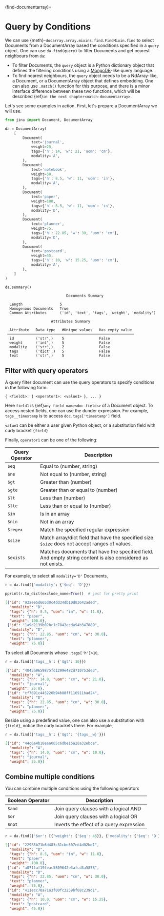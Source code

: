 (find-documentarray)=
# Query by Conditions

We can use {meth}`~docarray.array.mixins.find.FindMixin.find` to select Documents from a DocumentArray based the conditions specified in a `query` object. One can use `da.find(query)` to filter Documents and get nearest neighbours from `da`:

- To filter Documents, the `query` object is a Python dictionary object that defines the filtering conditions using a [MongoDB](https://docs.mongodb.com/manual/reference/operator/query/)-like query language.
- To find nearest neighbours, the `query` object needs to be a NdArray-like, a Document, or a DocumentArray object that defines embedding. One can also use `.match()` function for this purpose, and there is a minor interface difference between these two functions, which will be described {ref}`in the next chapter<match-documentarray>`.

Let's see some examples in action. First, let's prepare a DocumentArray we will use.

```python
from jina import Document, DocumentArray

da = DocumentArray(
    [
        Document(
            text='journal',
            weight=25,
            tags={'h': 14, 'w': 21, 'uom': 'cm'},
            modality='A',
        ),
        Document(
            text='notebook',
            weight=50,
            tags={'h': 8.5, 'w': 11, 'uom': 'in'},
            modality='A',
        ),
        Document(
            text='paper',
            weight=100,
            tags={'h': 8.5, 'w': 11, 'uom': 'in'},
            modality='D',
        ),
        Document(
            text='planner',
            weight=75,
            tags={'h': 22.85, 'w': 30, 'uom': 'cm'},
            modality='D',
        ),
        Document(
            text='postcard',
            weight=45,
            tags={'h': 10, 'w': 15.25, 'uom': 'cm'},
            modality='A',
        ),
    ]
)

da.summary()
```

```text
                            Documents Summary                            
                                                                         
  Length                 5                                               
  Homogenous Documents   True                                            
  Common Attributes      ('id', 'text', 'tags', 'weight', 'modality')  
                                                                         
                     Attributes Summary                     
                                                            
  Attribute   Data type   #Unique values   Has empty value  
 ────────────────────────────────────────────────────────── 
  id          ('str',)    5                False            
  weight      ('int',)    5                False            
  modality    ('str',)    2                False            
  tags        ('dict',)   5                False            
  text        ('str',)    5                False            
```

## Filter with query operators

A query filter document can use the query operators to specify conditions in the following form:

```text
{ <field1>: { <operator1>: <value1> }, ... }
```

Here `field1` is {ref}`any field name<doc-fields>` of a Document object.  To access nested fields, one can use the dunder expression. For example, `tags__timestamp` is to access `doc.tags['timestamp']` field.

`value1` can be either a user given Python object, or a substitution field with curly bracket `{field}`   

Finally, `operator1` can be one of the following:

| Query Operator | Description                                                                                                |
|----------------|------------------------------------------------------------------------------------------------------------|
| `$eq`          | Equal to (number, string)                                                                                  |
| `$ne`          | Not equal to (number, string)                                                                              |
| `$gt`          | Greater than (number)                                                                                      |
| `$gte`         | Greater than or equal to (number)                                                                          |
| `$lt`          | Less than (number)                                                                                         |
| `$lte`         | Less than or equal to (number)                                                                             |
| `$in`          | Is in an array                                                                                             |
| `$nin`         | Not in an array                                                                                            |
| `$regex`       | Match the specified regular expression                                                                     |
| `$size`        | Match array/dict field that have the specified size. `$size` does not accept ranges of values.             |
| `$exists`      | Matches documents that have the specified field. And empty string content is also considered as not exists. |


For example, to select all `modality='D'` Documents,

```python
r = da.find({'modality': {'$eq': 'D'}})

pprint(r.to_dict(exclude_none=True))  # just for pretty print
```

```json
[{"id": "92aee5d665d0c4dd34db10d83642aded",
  "modality": "D",
  "tags": {"h": 8.5, "uom": "in", "w": 11.0},
  "text": "paper",
  "weight": 100.0},
 {"id": "1a9d2139b02bc1c7842ecda94b347889",
  "modality": "D",
  "tags": {"h": 22.85, "uom": "cm", "w": 30.0},
  "text": "planner",
  "weight": 75.0}]
```

To select all Documents whose `.tags['h']>10`,

```python
r = da.find({'tags__h': {'$gt': 10}})
```

```json
[{"id": "4045a9659875fd1299e482d710753de3",
  "modality": "A",
  "tags": {"h": 14.0, "uom": "cm", "w": 21.0},
  "text": "journal",
  "weight": 25.0},
 {"id": "cf7691c445220b94b88ff116911bad24",
  "modality": "D",
  "tags": {"h": 22.85, "uom": "cm", "w": 30.0},
  "text": "planner",
  "weight": 75.0}]
```

Beside using a predefined value, one can also use a substitution with `{field}`, notice the curly brackets there. For example,

```python
r = da.find({'tags__h': {'$gt': '{tags__w}'}})
```

```json
[{"id": "44c6a4b18eaa005c6dbe15a28a32ebce",
  "modality": "A",
  "tags": {"h": 14.0, "uom": "cm", "w": 10.0},
  "text": "journal",
  "weight": 25.0}]
```



## Combine multiple conditions


You can combine multiple conditions using the following operators

| Boolean Operator | Description                                        |
|------------------|----------------------------------------------------|
| `$and`           | Join query clauses with a logical AND              |
| `$or`            | Join query clauses with a logical OR               |
| `$not`           | Inverts the effect of a query expression           |



```python
r = da.find({'$or': [{'weight': {'$eq': 45}}, {'modality': {'$eq': 'D'}}]})
```

```json
[{"id": "22985b71b6d483c31cbe507ed4d02bd1",
  "modality": "D",
  "tags": {"h": 8.5, "uom": "in", "w": 11.0},
  "text": "paper",
  "weight": 100.0},
 {"id": "a071faf19feac5809642e3afcd3a5878",
  "modality": "D",
  "tags": {"h": 22.85, "uom": "cm", "w": 30.0},
  "text": "planner",
  "weight": 75.0},
 {"id": "411ecc70a71a3f00fc3259bf08c239d1",
  "modality": "A",
  "tags": {"h": 10.0, "uom": "cm", "w": 15.25},
  "text": "postcard",
  "weight": 45.0}]
```
